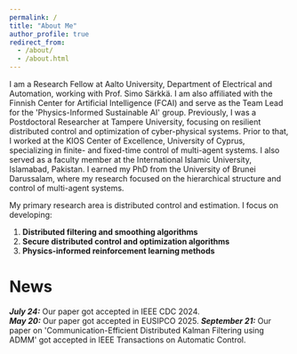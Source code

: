 ```yaml
---
permalink: /
title: "About Me"
author_profile: true
redirect_from: 
  - /about/
  - /about.html
---
```


I am a Research Fellow at Aalto University, Department of Electrical and Automation, working with Prof. Simo Särkkä. I am also affiliated with the Finnish Center for Artificial Intelligence (FCAI) and serve as the Team Lead for the 'Physics-Informed Sustainable AI' group. Previously, I was a Postdoctoral Researcher at Tampere University, focusing on resilient distributed control and optimization of cyber-physical systems. Prior to that, I worked at the KIOS Center of Excellence, University of Cyprus, specializing in finite- and fixed-time control of multi-agent systems. I also served as a faculty member at the International Islamic University, Islamabad, Pakistan. I earned my PhD from the University of Brunei Darussalam, where my research focused on the hierarchical structure and control of multi-agent systems.

My primary research area is distributed control and estimation. I focus on developing:
1. **Distributed filtering and smoothing algorithms**
2. **Secure distributed control and optimization algorithms**
3. **Physics-informed reinforcement learning methods**

News
======
**_July 24:_** Our paper got accepted in IEEE CDC 2024.    
**_May 20:_** Our paper got accepted in EUSIPCO 2025.
**_September 21:_** Our paper on 'Communication-Efficient Distributed Kalman Filtering using ADMM' got accepted in IEEE Transactions on Automatic Control.

